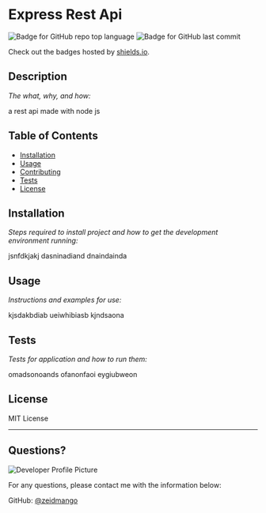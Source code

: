 # Express Rest Api

  ![Badge for GitHub repo top language](https://img.shields.io/github/languages/top/zeidmango/readmegenerator?style=flat&logo=appveyor) ![Badge for GitHub last commit](https://img.shields.io/github/last-commit/zeidmango/readmegenerator?style=flat&logo=appveyor)
  
  Check out the badges hosted by [shields.io](https://shields.io/).
  
  
  ## Description 
  
  *The what, why, and how:* 
  
  a rest api made with node js

  ## Table of Contents
  * [Installation](#installation)
  * [Usage](#usage)
  * [Contributing](#contributing)
  * [Tests](#tests)
  * [License](#license)
  
  ## Installation
  
  *Steps required to install project and how to get the development environment running:*
  
  jsnfdkjakj dasninadiand dnaindainda
  
  ## Usage 
  
  *Instructions and examples for use:*
  
  kjsdakbdiab ueiwhibiasb kjndsaona
  
  ## Tests
  
  *Tests for application and how to run them:*
  
  omadsonoands ofanonfaoi eygiubweon
  
  ## License
  
  MIT License
  
  ---
  
  ## Questions?
  
  ![Developer Profile Picture](https://avatars.githubusercontent.com/u/82188105?v=4) 
  
  For any questions, please contact me with the information below:
 
  GitHub: [@zeidmango](https://api.github.com/users/zeidmango)
  